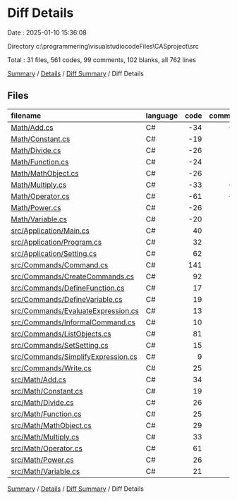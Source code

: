 # Diff Details

Date : 2025-01-10 15:36:08

Directory c:\\programmering\\visualstudiocodeFiles\\CASproject\\src

Total : 31 files,  561 codes, 99 comments, 102 blanks, all 762 lines

[Summary](results.md) / [Details](details.md) / [Diff Summary](diff.md) / Diff Details

## Files
| filename | language | code | comment | blank | total |
| :--- | :--- | ---: | ---: | ---: | ---: |
| [Math/Add.cs](/Math/Add.cs) | C# | -34 | -11 | -9 | -54 |
| [Math/Constant.cs](/Math/Constant.cs) | C# | -19 | -4 | -7 | -30 |
| [Math/Divide.cs](/Math/Divide.cs) | C# | -26 | -9 | -8 | -43 |
| [Math/Function.cs](/Math/Function.cs) | C# | -24 | -3 | -6 | -33 |
| [Math/MathObject.cs](/Math/MathObject.cs) | C# | -26 | -3 | -9 | -38 |
| [Math/Multiply.cs](/Math/Multiply.cs) | C# | -33 | -12 | -9 | -54 |
| [Math/Operator.cs](/Math/Operator.cs) | C# | -61 | -17 | -9 | -87 |
| [Math/Power.cs](/Math/Power.cs) | C# | -26 | -9 | -10 | -45 |
| [Math/Variable.cs](/Math/Variable.cs) | C# | -20 | -4 | -6 | -30 |
| [src/Application/Main.cs](/src/Application/Main.cs) | C# | 40 | 2 | 4 | 46 |
| [src/Application/Program.cs](/src/Application/Program.cs) | C# | 32 | 16 | 9 | 57 |
| [src/Application/Setting.cs](/src/Application/Setting.cs) | C# | 62 | 15 | 10 | 87 |
| [src/Commands/Command.cs](/src/Commands/Command.cs) | C# | 141 | 44 | 39 | 224 |
| [src/Commands/CreateCommands.cs](/src/Commands/CreateCommands.cs) | C# | 92 | 2 | 4 | 98 |
| [src/Commands/DefineFunction.cs](/src/Commands/DefineFunction.cs) | C# | 17 | 0 | 3 | 20 |
| [src/Commands/DefineVariable.cs](/src/Commands/DefineVariable.cs) | C# | 19 | 0 | 3 | 22 |
| [src/Commands/EvaluateExpression.cs](/src/Commands/EvaluateExpression.cs) | C# | 13 | 0 | 2 | 15 |
| [src/Commands/InformalCommand.cs](/src/Commands/InformalCommand.cs) | C# | 10 | 3 | 2 | 15 |
| [src/Commands/ListObjects.cs](/src/Commands/ListObjects.cs) | C# | 81 | 14 | 16 | 111 |
| [src/Commands/SetSetting.cs](/src/Commands/SetSetting.cs) | C# | 15 | 0 | 3 | 18 |
| [src/Commands/SimplifyExpression.cs](/src/Commands/SimplifyExpression.cs) | C# | 9 | 0 | 2 | 11 |
| [src/Commands/Write.cs](/src/Commands/Write.cs) | C# | 25 | 3 | 4 | 32 |
| [src/Math/Add.cs](/src/Math/Add.cs) | C# | 34 | 11 | 9 | 54 |
| [src/Math/Constant.cs](/src/Math/Constant.cs) | C# | 19 | 4 | 7 | 30 |
| [src/Math/Divide.cs](/src/Math/Divide.cs) | C# | 26 | 9 | 8 | 43 |
| [src/Math/Function.cs](/src/Math/Function.cs) | C# | 25 | 3 | 6 | 34 |
| [src/Math/MathObject.cs](/src/Math/MathObject.cs) | C# | 29 | 3 | 9 | 41 |
| [src/Math/Multiply.cs](/src/Math/Multiply.cs) | C# | 33 | 12 | 9 | 54 |
| [src/Math/Operator.cs](/src/Math/Operator.cs) | C# | 61 | 17 | 9 | 87 |
| [src/Math/Power.cs](/src/Math/Power.cs) | C# | 26 | 9 | 10 | 45 |
| [src/Math/Variable.cs](/src/Math/Variable.cs) | C# | 21 | 4 | 7 | 32 |

[Summary](results.md) / [Details](details.md) / [Diff Summary](diff.md) / Diff Details